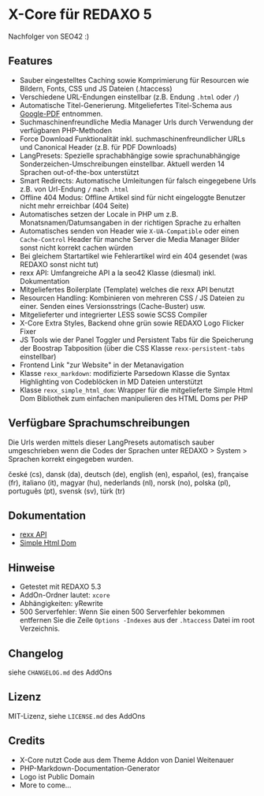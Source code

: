 X-Core für REDAXO 5
===================

Nachfolger von SEO42 :)

Features
--------

* Sauber eingestelltes Caching sowie Komprimierung für Resourcen wie Bildern, Fonts, CSS und JS Dateien (.htaccess)
* Verschiedene URL-Endungen einstellbar (z.B. Endung `.html` oder `/`)
* Automatische Titel-Generierung. Mitgeliefertes Titel-Schema aus [Google-PDF](http://www.google.de/webmasters/docs/einfuehrung-in-suchmaschinenoptimierung.pdf) entnommen.
* Suchmaschinenfreundliche Media Manager Urls durch Verwendung der verfügbaren PHP-Methoden
* Force Download Funktionalität inkl. suchmaschinenfreundlicher URLs und Canonical Header (z.B. für PDF Downloads)
* LangPresets: Spezielle sprachabhängige sowie sprachunabhängige Sonderzeichen-Umschreibungen einstellbar. Aktuell werden 14 Sprachen out-of-the-box unterstützt
* Smart Redirects: Automatische Umleitungen für falsch eingegebene Urls z.B. von Url-Endung `/` nach `.html`
* Offline 404 Modus: Offline Artikel sind für nicht eingeloggte Benutzer nicht mehr erreichbar (404 Seite)
* Automatisches setzen der Locale in PHP um z.B. Monatsnamen/Datumsangaben in der richtigen Sprache zu erhalten
* Automatisches senden von Header wie `X-UA-Compatible` oder einen `Cache-Control` Header für manche Server die Media Manager Bilder sonst nicht korrekt cachen würden
* Bei gleichem Startartikel wie Fehlerartikel wird ein 404 gesendet (was REDAXO sonst nicht tut)
* rexx API: Umfangreiche API a la seo42 Klasse (diesmal) inkl. Dokumentation
* Mitgeliefertes Boilerplate (Template) welches die rexx API benutzt
* Resourcen Handling: Kombinieren von mehreren CSS / JS Dateien zu einer. Senden eines Versionsstrings (Cache-Buster) usw.
* Mitgelieferter und integrierter LESS sowie SCSS Compiler
* X-Core Extra Styles, Backend ohne grün sowie REDAXO Logo Flicker Fixer
* JS Tools wie der Panel Toggler und Persistent Tabs für die Speicherung der Boostrap Tabposition (über die CSS Klasse `rexx-persistent-tabs` einstellbar)
* Frontend Link "zur Website" in der Metanavigation
* Klasse `rexx_markdown`: modifizierte Parsedown Klasse die Syntax Highlighting von Codeblöcken in MD Dateien unterstützt
* Klasse `rexx_simple_html_dom`: Wrapper für die mitgelieferte Simple Html Dom Bibliothek zum einfachen manipulieren des HTML Doms per PHP

Verfügbare Sprachumschreibungen
-------------------------------

Die Urls werden mittels dieser LangPresets automatisch sauber umgeschrieben wenn die Codes der Sprachen unter REDAXO > System > Sprachen korrekt eingegeben wurden.

české (cs), dansk (da), deutsch (de), english (en), español, (es), française (fr), italiano (it), magyar (hu), nederlands (nl), norsk (no), polska (pl), português (pt), svensk (sv), türk (tr)

Dokumentation
-------------

* [rexx API](docs/rexx_api.md)
* [Simple Html Dom](http://simplehtmldom.sourceforge.net/)

Hinweise
--------

* Getestet mit REDAXO 5.3
* AddOn-Ordner lautet: `xcore`
* Abhängigkeiten: yRewrite
* 500 Serverfehler: Wenn Sie einen 500 Serverfehler bekommen entfernen Sie die Zeile `Options -Indexes` aus der `.htaccess` Datei im root Verzeichnis.

Changelog
---------

siehe `CHANGELOG.md` des AddOns

Lizenz
------

MIT-Lizenz, siehe `LICENSE.md` des AddOns

Credits
-------

* X-Core nutzt Code aus dem Theme Addon von Daniel Weitenauer
* PHP-Markdown-Documentation-Generator
* Logo ist Public Domain
* More to come...
